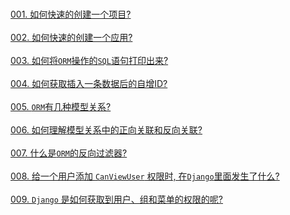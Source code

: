 &nbsp;  
[001. 如何快速的创建一个项目?](./docs/QuickStart.md#如何快速的创建一个项目)  
&nbsp;  
[002. 如何快速的创建一个应用?](./docs/QuickStart.md#如何快速的创建一个应用)  
&nbsp;  
[003. 如何将`ORM`操作的`SQL`语句打印出来?](./docs/DebugSQL.md#如何将orm操作的sql语句打印出来?)  
&nbsp;  
[004. 如何获取插入一条数据后的自增ID?](./docs/orm/IncrementalID.md)  
&nbsp;  
[005. `ORM`有几种模型关系?](./docs/orm/Relationships.md)  
&nbsp;  
[006. 如何理解模型关系中的正向关联和反向关联?](./docs/orm/RelatedName.md)   
&nbsp;   
[007. 什么是`ORM`的反向过滤器?](./docs/orm/RelatedQueryName.md)    
&nbsp;  
[008. 给一个用户添加 `CanViewUser` 权限时, 在`Django`里面发生了什么?](./docs/user-permissions/CanViewUser.md)   
&nbsp;  
[009. `Django` 是如何获取到用户、组和菜单的权限的呢?](./docs/user-permissions/HowDjangoGetUserPermission.md)  
